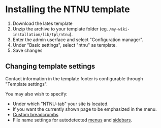 # Installing the NTNU template #

  1. Download the lates template
  1. Unzip the archive to your template folder (eg. `/my-wiki-installation/lib/tpl/ntnu`).
  1. Enter the admin userface and select "Configuration manager".
  1. Under "Basic settings", select "ntnu" as template.
  1. Save changes

## Changing template settings ##

Contact information in the template footer is configurable through "Template settings".

You may also wish to specify:

  * Under which "NTNU-tab" your site is located.
  * If you want the currently shown page to be emphasized in the menu.
  * [Custom breadcrumbs](breadcrumbs.md)
  * File name settings for autodetected [menus](menus.md) and [sidebars](sidebar.md).